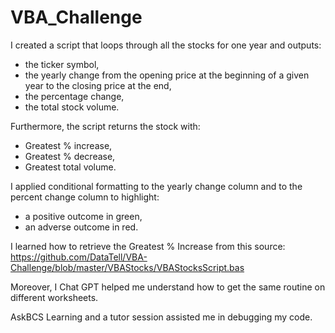 # VBA_Challenge

I created a script that loops through all the stocks for one year and outputs:
- the ticker symbol,
- the yearly change from the opening price at the beginning of a given year to the closing price at the end,
- the percentage change,
- the total stock volume.

Furthermore, the script returns the stock with: 
- Greatest % increase,
- Greatest % decrease, 
- Greatest total volume.

I applied conditional formatting to the yearly change column and to the percent change column to highlight: 
- a positive outcome in green, 
- an adverse outcome in red.

I learned how to retrieve the Greatest % Increase from this source: 
https://github.com/DataTell/VBA-Challenge/blob/master/VBAStocks/VBAStocksScript.bas 

Moreover, I Chat GPT helped me understand how to get the same routine on different worksheets.

AskBCS Learning and a tutor session assisted me in debugging my code. 
